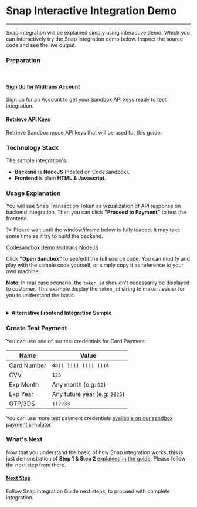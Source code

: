 # Snap Interactive Integration Demo
<hr>
Snap integration will be explained simply using interactive demo. Which you can interactively try the Snap integration demo below. Inspect the source code and see the live output.

### Preparation
<br>
<div class="my-card">

#### [Sign Up for Midtrans Account](/en/midtrans-account/overview.md)
Sign up for an Account to get your Sandbox API keys ready to test integration.
</div>

<div class="my-card">

#### [Retrieve API Keys](/en/midtrans-account/overview.md#retrieving-api-access-keys)
Retrieve Sandbox mode API keys that will be used for this guide.
</div>

### Technology Stack

The sample integration's:
- **Backend** is **NodeJS** (hosted on CodeSandbox).
- **Frontend** is plain **HTML & Javascript**.

### Usage Explanation

You will see Snap Transaction Token as vizualization of API response on backend integration. Then you can click **"Proceed to Payment"** to test the frontend.

?> Please wait until the window/iframe below is fully loaded. It may take some time as it try to build the backend.

[Codesandbox demo Midtrans NodeJS](https://codesandbox.io/embed/serene-bell-yfjjd?fontsize=14&hidenavigation=0&theme=dark ':include :type=iframe width=100% height=600px')

Click **"Open Sandbox"** to see/edit the full source code. You can modify and play with the sample code yourself, or simply copy it as reference to your own machine.

**Note**: In real case scenario, the `token_id` shouldn't necessarily be displayed to customer. This example display the `token_id` string to make it easier for you to understand the basic.

<!-- @WIP: Doesnt work yet -->
<!-- <br>
<details>
<summary><b>Alternative Backend Integration Sample</b></summary>
<article>

Another sample backend integration (hosted on Runkit). Click **"Run"** to run the backend code.

<script type="text/javascript">
var script = document.createElement('script');
script.src = 'https://embed.runkit.com';
script.setAttribute('data-element-id','snap-backend-demo');
</script>
</div>

</article>
</details> -->

<br>
<details>
<summary><b>Alternative Frontend Integration Sample</b></summary>
<article>

Another sample frontend integration (hosted on JSFiddle). Input the Snap Transaction Token from step 1 (backend) to below field, then click **"Pay"**. Click **"HTML"** to see the source code.

<!-- [JSFiddle demo Snap.js](https://jsfiddle.net/d4mx1gkc/11/embedded/result,html/dark ':include :type=iframe width=100% height=400px') -->

<iframe width="100%" height="750" src="//jsfiddle.net/kntfdzob/embedded/result,html/dark" allowfullscreen="allowfullscreen" allowpaymentrequest frameborder="0"></iframe>
</article>
</details>

### Create Test Payment

You can use one of our test credentials for Card Payment:

Name | Value
--- | ---
Card Number | `4811 1111 1111 1114`
CVV | `123`
Exp Month | Any month (e.g: `02`)
Exp Year | Any future year (e.g: `2025`)
OTP/3DS | `112233`

You can use more test payment credentials [available on our sandbox payment simulator](/en/technical-reference/sandbox-test.md)

### What's Next

Now that you understand the basic of how Snap integration works, this is just demonstration of **Step 1 & Step 2** [explained in the guide](/en/snap/integration-guide.md?id=integration-steps). Please follow the next step from there.

<div class="my-card">

#### [Next Step](/en/snap/integration-guide.md?id=_4-handle-after-payment)
Follow Snap integration Guide next steps, to proceed with complete integration.
</div>